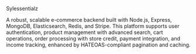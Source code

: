 Sylessentialz

A robust, scalable e-commerce backend built with Node.js, Express, MongoDB, Elasticsearch, Redis, and Stripe. This platform supports user authentication, product management with advanced search, cart operations, order processing with store credit, payment integration, and income tracking, enhanced by HATEOAS-compliant pagination and caching.
